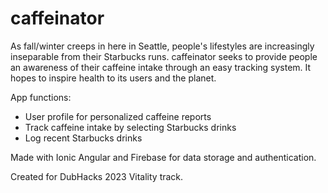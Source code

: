 # caffeinator
As fall/winter creeps in here in Seattle, people's lifestyles are increasingly inseparable from their Starbucks runs. caffeinator seeks to provide people an awareness of their caffeine intake through an easy tracking system. It hopes to inspire health to its users and the planet.

App functions:
- User profile for personalized caffeine reports
- Track caffeine intake by selecting Starbucks drinks
- Log recent Starbucks drinks

Made with Ionic Angular and Firebase for data storage and authentication.

Created for DubHacks 2023 Vitality track.
